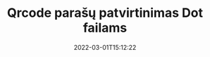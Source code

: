 ---
############################# Static ############################
layout: "auto-gen-signature"
date: 2022-03-01T15:12:22
draft: false
operation: Verify
signaturetype: Qrcode
fileformat: Dot
productName: .NET
lang: lt
productCode: net
otherformats: pdf doc docx docm dot dotm dotx odt ott rtf xls xlsx xlsm xlsb csv ods ots xltx xltm ppt pptx pps ppsx odp otp potx potm pptm ppsm png jpg bmp gif tiff svg webp wmf
breadcrumb: Put Qrcode signature on Dot for C#

############################# Head ############################
head_title: "Qrcode failų Dot parašų patvirtinimas naudojant C#"
head_description: "Naudokite tik kelias .NET kodo eilutes, kad patikrintumėte Dot dokumentus ir jų Qrcode parašus."

############################# Header ############################
title: "Qrcode parašų patvirtinimas Dot failams"
description: "API, skirta .NET, suteikia galimybę patvirtinti Qrcode parašus Dot dokumentuose. El. parašų patvirtinimas jūsų Dot dokumentuose gali būti atliktas greitai ir paprastai."
bg_image: "https://cms.admin.containerize.com/templates/aspose/App_Themes/V3/images/bg/header1.png"
bg_overlay: false
button:
    enable: true

############################# SubMenu ############################
submenu:
    enable: true

    left:
        img_alt: "GroupDocs.Signature for .NET"
        image: "https://cms.admin.containerize.com/templates/groupdocs/images/product-logos/90x90-noborder/groupdocs-signature-net.png"
        product: "GroupDocs.Signature"
        platform: ".NET"



############################# About ############################
about:
    enable: true
    title: "Atraskite naujas GroupDocs.Signature for .NET API funkcijas"
    content: |
        [GroupDocs.Signature for .NET](https://products.groupdocs.com/signature/net/) API suteikia daug įvairių būdų, kaip apdoroti įvairių formatų dokumentus naudojant elektroninius parašus. Palaikomi daugelio tipų skaitmeniniai parašai, tokie kaip tekstai, vaizdai, skaitmeniniai sertifikatai, brūkšniniai kodai, QR kodai, antspaudai ar metaduomenys. Klientai gali pridėti, pašalinti, redaguoti, patvirtinti arba ieškoti skaitmeninių parašų PDF, MS Word dokumentuose, MS Excel darbaknygėse, MS PowerPoint pristatymuose, Adobe Photoshop failuose ir įvairiuose vaizdo formatuose. Galimas stulbinantis papildomų funkcijų ir nustatymų skaičius.
    

############################# Steps ############################
steps:
    enable: true
    title_left: "Kaip patvirtinti Qrcode parašus Dot dokumente"
    content_left: |
        [GroupDocs.Signature for .NET](https://products.groupdocs.com/signature/net/) apima naudingas funkcijas, pvz., Qrcode parašų, pateiktų Dot dokumentuose, patvirtinimą. Pasinaudokite šia galimybe neįdiegę papildomo kodo.
        
        * Pirma, sukurkite parašo klasę, kaip konstruktoriaus parametro kelią į dokumentą, kuris turėtų būti patikrintas.
        * Antra, sukurkite naują VerifyOptions objektą ir nustatykite visas reikalingas ypatybes.
        * Galiausiai iškvieskite Signature objekto Verify metodą, perduodantį VerifyOptions egzempliorių.
        * Tada apdorokite patikrinimo rezultatus.

    title_right: "Sistemos reikalavimai"
    content_right: |
        GroupDocs.Signature for .NET palaikomos visose pagrindinėse platformose ir operacinėse sistemose. Prieš vykdydami toliau pateiktą kodą, įsitikinkite, kad jūsų sistemoje yra įdiegtos šios būtinos sąlygos.

        * Operacinės sistemos: Microsoft Windows, Linux, MacOS
        * Kūrimo aplinkos: Microsoft Visual Studio, Xamarin, MonoDevelop
        * Frameworks: .NET Framework, .NET Standard, .NET Core, Mono
        * Atsisiųskite naujausią GroupDocs.Signature for .NET versiją iš [Nuget](https://www.nuget.org/packages/groupdocs.signature)
         
    code: |
        ```csharp    
                
        // Set up input Dot file
        string filePath = "input.dot";

        // Instantiate Signature for input file
        using (GroupDocs.Signature.Signature signature = new GroupDocs.Signature.Signature(filePath))
        {
                //Provide verification options
                QrCodeVerifyOptions options = new QrCodeVerifyOptions()
                {
                    // process only first page
                    PagesSetup = new PagesSetup() { FirstPage = true },
                    AllPages = false,
                    // set up text match type
                    MatchType = TextMatchType.StartsWith,
                    // specify text pattern to search
                    Text = "QrCode text",
                };

                // Verify document signatures
                VerificationResult result = signature.Verify(options);

                //process result
                if (result.IsValid)
                {
                    //..
                }
        }

        ```

############################# Demos ############################
demos:
    enable: true
    title: "Pasirašymas naudojant Qrcode parašus Tiesioginė demonstracija"
    content: |
       Pridėkite įvairių elektroninių parašų prie Dot failo dabar, apsilankę [GroupDocs.Signature App](https://products.groupdocs.app/signature/family) svetainėje.          

############################# More Formats ############################
more_formats:
    enable: true
    title: "Patikrinkite kitus Qrcode parašus naudodami C#"
    content: |
        "Įvairiuose dokumentuose dedamų elektroninių parašų tikrinimas. Patikrinkite parašų kokybę populiariuose failų formatuose, kaip parodyta toliau."
    format: 
       
       
back_to_top:
    enable: true
---